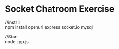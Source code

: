 # Socket Chatroom Exercise

//install  
npm install openurl express scoket.io mysql

//Start  
node app.js